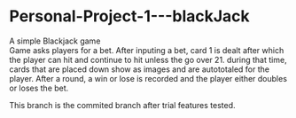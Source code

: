 # Personal-Project-1---blackJack
A simple Blackjack game    
Game asks players for a bet. 
After inputing a bet, card 1 is dealt after which the player can hit and continue to hit unless the go over 21. during that time, cards
that are placed down show as images and are autototaled for the player. After a round, a win or lose is recorded and the player either doubles or 
loses the bet. 

This branch is the commited branch after trial features tested.
